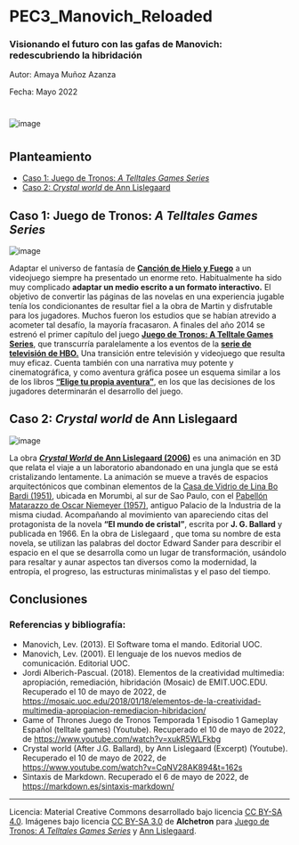 # PEC3_Manovich_Reloaded
### Visionando el futuro con las gafas de Manovich: redescubriendo la hibridación

Autor: Amaya Muñoz Azanza

Fecha: Mayo 2022

#

![image](https://user-images.githubusercontent.com/104756604/167637953-ecb0f5b9-0751-4a2e-ae7f-09400738d443.png)



#

## Planteamiento
- [Caso 1: Juego de Tronos: *A Telltales Games Series*](#head1)
- [Caso 2: *Crystal world* de Ann Lislegaard](#head2)

## <a name="head1">Caso 1: Juego de Tronos: *A Telltales Games Series*</a>

![image](https://user-images.githubusercontent.com/104756604/167647256-c156e29a-2df8-402d-99bc-585cf280e785.png)


Adaptar el universo de fantasía de [**Canción de Hielo y Fuego**](https://es.wikipedia.org/wiki/Canci%C3%B3n_de_hielo_y_fuego) a un videojuego siempre ha presentado un enorme reto. Habitualmente ha sido muy complicado **adaptar un medio escrito a un formato interactivo.** El objetivo de convertir las páginas de las novelas en una experiencia jugable tenía los condicionantes de resultar fiel a la obra de Martin y disfrutable para los jugadores. Muchos fueron los estudios que se habían atrevido a acometer  tal desafío, la mayoría fracasaron.
A finales del año 2014 se estrenó el primer capítulo del juego [**Juego de Tronos: A Telltale Games Series**](https://es.wikipedia.org/wiki/Juego_de_tronos_(videojuego_de_2014)), que transcurría paralelamente a los eventos de la [**serie de televisión de HBO.**](https://es.wikipedia.org/wiki/Game_of_Thrones) Una transición entre televisión y videojuego que resulta muy eficaz. Cuenta también con una narrativa muy potente y cinematográfica, y como aventura gráfica posee un esquema similar a los de los libros [**“Elige tu propia aventura”**](https://es.wikipedia.org/wiki/Elige_tu_propia_aventura), en los que las decisiones de los jugadores determinarán el desarrollo del juego.

## <a name="head2">Caso 2: *Crystal world* de Ann Lislegaard</a>
  ![image](https://user-images.githubusercontent.com/104756604/167624945-65a7f385-7328-4e1c-a008-0daaa9884363.png)

  La obra [***Crystal World*** **de Ann Lislegaard (2006)**](https://www.youtube.com/watch?v=CqNV28AK894) es una animación en 3D que relata el viaje a un laboratorio abandonado en una jungla que se está cristalizando lentamente. La animación se mueve a través de espacios arquitectónicos que combinan elementos de la [Casa de Vidrio de Lina Bo Bardi (1951)](https://www.youtube.com/watch?v=8RDMVHuKGN8&t=1s),  ubicada en Morumbi, al sur de Sao Paulo, con el [Pabellón Matarazzo de Oscar Niemeyer (1957)](https://www.youtube.com/watch?v=aR-6DpASWwc), antiguo Palacio de la Industria de la misma ciudad.
  Acompañando al movimiento van apareciendo citas del protagonista de la novela **“El mundo de cristal”**, escrita por **J. G. Ballard** y publicada en 1966. En la obra de Lislegaard , que toma su nombre de esta novela, se utilizan las palabras del doctor Edward Sander para describir el espacio en el que se desarrolla como un lugar de transformación, usándolo para resaltar y aunar aspectos tan diversos como la modernidad, la entropía, el progreso, las estructuras minimalistas y el paso del tiempo.
  
  ## Conclusiones
  




### Referencias y bibliografía:
- Manovich, Lev. (2013). El Software toma el mando. Editorial UOC.
- Manovich, Lev. (2001). El lenguaje de los nuevos medios de comunicación. Editorial UOC.
- Jordi Alberich-Pascual. (2018). Elementos de la creatividad multimedia: apropiación, remediación, hibridación (Mosaic) de EMIT.UOC.EDU. Recuperado el 10 de mayo de 2022, de https://mosaic.uoc.edu/2018/01/18/elementos-de-la-creatividad-multimedia-apropiacion-remediacion-hibridacion/
- Game of Thrones Juego de Tronos Temporada 1 Episodio 1 Gameplay Español (telltale games) (Youtube). Recuperado el 10 de mayo de 2022, de https://www.youtube.com/watch?v=xukR5WLFkbg
- Crystal world (After J.G. Ballard), by Ann Lislegaard (Excerpt) (Youtube). Recuperado el 10 de mayo de 2022, de https://www.youtube.com/watch?v=CqNV28AK894&t=162s
- Sintaxis de Markdown. Recuperado el 6 de mayo de 2022, de https://markdown.es/sintaxis-markdown/

---

Licencia: Material Creative Commons desarrollado bajo licencia [CC BY-SA 4.0](https://creativecommons.org/licenses/by-sa/4.0/deed.es). Imágenes bajo licencia [CC BY-SA 3.0](https://creativecommons.org/licenses/by-sa/3.0/) de **Alchetron** para [Juego de Tronos: *A Telltales Games Series*](https://alchetron.com/Game-of-Thrones-(2014-video-game)) y [Ann Lislegaard](https://alchetron.com/Ann-Lislegaard).

